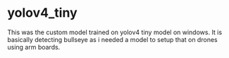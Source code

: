 # yolov4_tiny

This was the custom model trained on yolov4 tiny model on windows. It is basically detecting bullseye as i needed a model to setup that on drones using arm boards.
